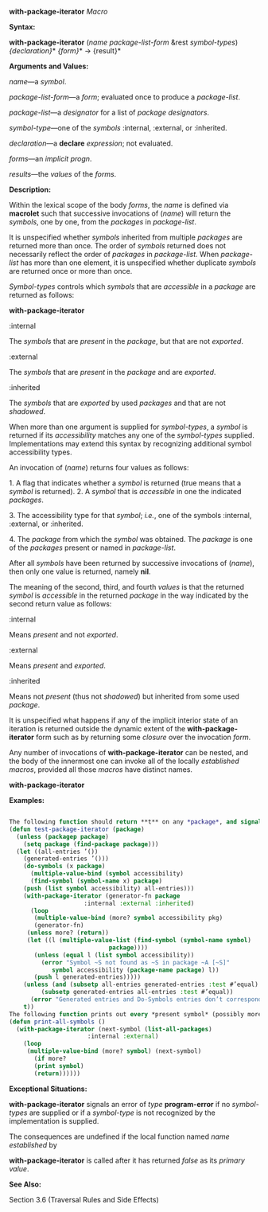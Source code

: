 **with-package-iterator** *Macro* 



**Syntax:** 



**with-package-iterator** (*name package-list-form* &amp;rest *symbol-types*) *\{declaration\}*\* *\{form\}*\* → \{result\}\* 



**Arguments and Values:** 



*name*—a *symbol*. 



*package-list-form*—a *form*; evaluated once to produce a *package-list*. 



*package-list*—a *designator* for a list of *package designators*. 



*symbol-type*—one of the *symbols* :internal, :external, or :inherited. 



*declaration*—a **declare** *expression*; not evaluated. 



*forms*—an *implicit progn*. 



*results*—the *values* of the *forms*. 



**Description:** 



Within the lexical scope of the body *forms*, the *name* is defined via **macrolet** such that successive invocations of (*name*) will return the *symbols*, one by one, from the *packages* in *package-list*. 



It is unspecified whether *symbols* inherited from multiple *packages* are returned more than once. The order of *symbols* returned does not necessarily reflect the order of *packages* in *package-list*. When *package-list* has more than one element, it is unspecified whether duplicate *symbols* are returned once or more than once. 



*Symbol-types* controls which *symbols* that are *accessible* in a *package* are returned as follows: 



 



 



**with-package-iterator** 



:internal 



The *symbols* that are *present* in the *package*, but that are not *exported*. 



:external 



The *symbols* that are *present* in the *package* and are *exported*. 



:inherited 



The *symbols* that are *exported* by used *packages* and that are not *shadowed*. 



When more than one argument is supplied for *symbol-types*, a *symbol* is returned if its *accessibility* matches any one of the *symbol-types* supplied. Implementations may extend this syntax by recognizing additional symbol accessibility types. 



An invocation of (*name*) returns four values as follows: 



1\. A flag that indicates whether a *symbol* is returned (true means that a *symbol* is returned). 2. A *symbol* that is *accessible* in one the indicated *packages*. 



3\. The accessibility type for that *symbol*; *i.e.*, one of the symbols :internal, :external, or :inherited. 



4\. The *package* from which the *symbol* was obtained. The *package* is one of the *packages* present or named in *package-list*. 



After all *symbols* have been returned by successive invocations of (*name*), then only one value is returned, namely **nil**. 



The meaning of the second, third, and fourth *values* is that the returned *symbol* is *accessible* in the returned *package* in the way indicated by the second return value as follows: 



:internal 



Means *present* and not *exported*. 



:external 



Means *present* and *exported*. 



:inherited 



Means not *present* (thus not *shadowed*) but inherited from some used *package*. 



It is unspecified what happens if any of the implicit interior state of an iteration is returned outside the dynamic extent of the **with-package-iterator** form such as by returning some *closure* over the invocation *form*. 



Any number of invocations of **with-package-iterator** can be nested, and the body of the innermost one can invoke all of the locally *established macros*, provided all those *macros* have distinct names. 







 



 



**with-package-iterator** 



**Examples:**
```lisp

The following function should return **t** on any *package*, and signal an error if the usage of **with-package-iterator** does not agree with the corresponding usage of **do-symbols**. 
(defun test-package-iterator (package) 
  (unless (packagep package) 
    (setq package (find-package package))) 
  (let ((all-entries ’()) 
	(generated-entries ’())) 
    (do-symbols (x package) 
      (multiple-value-bind (symbol accessibility) 
	  (find-symbol (symbol-name x) package) 
	(push (list symbol accessibility) all-entries))) 
    (with-package-iterator (generator-fn package 
					 :internal :external :inherited) 
      (loop 
       (multiple-value-bind (more? symbol accessibility pkg) 
	   (generator-fn) 
	 (unless more? (return)) 
	 (let ((l (multiple-value-list (find-symbol (symbol-name symbol) 
						    package)))) 
	   (unless (equal l (list symbol accessibility)) 
	     (error "Symbol ~S not found as ~S in package ~A [~S]" 
		    symbol accessibility (package-name package) l)) 
	   (push l generated-entries))))) 
    (unless (and (subsetp all-entries generated-entries :test #’equal) 
		 (subsetp generated-entries all-entries :test #’equal)) 
      (error "Generated entries and Do-Symbols entries don’t correspond")) 
    t)) 
The following function prints out every *present symbol* (possibly more than once): 
(defun print-all-symbols () 
  (with-package-iterator (next-symbol (list-all-packages) 
				      :internal :external) 
    (loop 
     (multiple-value-bind (more? symbol) (next-symbol) 
       (if more? 
	   (print symbol) 
	   (return)))))) 

```
**Exceptional Situations:** 



**with-package-iterator** signals an error of *type* **program-error** if no *symbol-types* are supplied or if a *symbol-type* is not recognized by the implementation is supplied. 



The consequences are undefined if the local function named *name established* by 



 



 



**with-package-iterator** is called after it has returned *false* as its *primary value*. 



**See Also:** 



Section 3.6 (Traversal Rules and Side Effects) 




